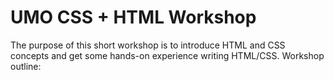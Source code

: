 # UMO CSS + HTML Workshop

The purpose of this short workshop is to introduce HTML and CSS concepts and get some hands-on experience writing HTML/CSS. Workshop outline:
